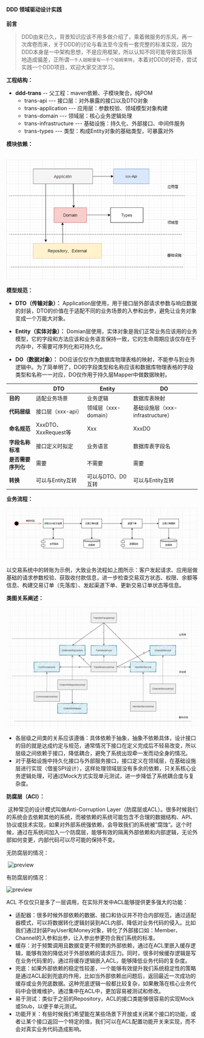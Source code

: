 #### DDD 领域驱动设计实践

**前言**

> DDD由来已久，背景知识应该不用多做介绍了，乘着微服务的东风，再一次席卷而来，关于DDD的讨论与看法至今没有一套完整的标准实现，因为DDD本身是一中架构思想，不是应用框架，所以认知不同可能导致实际落地造成偏差，正所谓`一千人就眼里有一千个哈姆莱特`，本着对DDD的好奇，尝试实践一个DDD项目，欢迎大家交流学习。



**工程结构：**

- **ddd-trans**  --  父工程：maven依赖、子模块聚合，纯POM
    - trans-api  						--- 接口层：对外暴露的接口以及DTO对象
    - trans-application            --- 应用层：参数校验、领域模型对象构建
    - trans-domain                  --- 领域层：核心业务逻辑处理
    - trans-infrastructure       --- 基础设施：持久化、外部接口、中间件服务
    - trans-types                      --- 类型：构成Entity对象的基础类型，可暴露对外

**模块依赖：**

​		![image-20220106165352023](doc/image/image-20220106165352023.png)

**模型规范：**

- **DTO（传输对象）：** Application层使用，用于接口层外部请求参数与响应数据的封装，DTO的价值在于适配不同的业务场景的入参和出参，避免让业务对象变成一个万能大对象。

- **Entity（实体对象）：** Domian层使用，实体对象是我们正常业务应该用的业务模型，它的字段和方法应该和业务语言保持一致，它的生命周期应该仅存在于内存中，不需要可序列化和可持久化。
- **DO（数据对象）：** DO应该仅仅作为数据库物理表格的映射，不能参与到业务逻辑中。为了简单明了，DO的字段类型和名称应该和数据库物理表格的字段类型和名称一一对应，DO仅作用于持久层Mapper中做数据映射。

|                    | DTO                  | Entity               | DO                               |
| ------------------ | -------------------- | -------------------- | -------------------------------- |
| **目的**           | 适配业务场景         | 业务逻辑             | 数据库表映射                     |
| **代码层级**       | 接口层（xxx-api）    | 领域层（xxx-domain） | 基础设施层（xxx-infrastructure） |
| **命名规范**       | XxxDTO、XxxRequest等 | Xxx                  | XxxDO                            |
| **字段名称标准**   | 接口定义时拟定       | 业务语言             | 数据库表字段名                   |
| **是否需要序列化** | 需要                 | 不需要               | 需要                             |
| **转换**           | 可以与Entity互转     | 可以与DTO、D0互转    | 可以与Entity互转                 |

**业务流程：**

![image-20220106180604837](doc/image/image-20220106180604837.png)

以交易系统中的转账为示例，大致业务流程如上图所示：客户发起请求、应用层做基础的请求参数校验、获取收付款信息，进一步检查交易双方状态、权限、余额等信息、构建交易订单（先落库）、发起渠道下单、更新交易订单状态等信息。

**类图关系阐述：**

![类关系图](doc/image/image-00001.jpg)

- 各层级之间类的关系应该遵循：具体依赖于抽象，抽象不依赖具体，设计接口的目的就是达成约定与规范，通常情况下接口在定义完成后不轻易改变，所以层级之间依赖于接口，降低耦合，避免了系统出现牵一发而动全身的情况。
- 对于基础设施中持久化接口与外部服务接口，接口定义在领域层，在基础设施层进行实现（借鉴SPI设计），这样处理领域层没有多余的依赖，只关系核心业务逻辑处理，可通过Mock方式实现单元测试，进一步降低了系统耦合度与复杂度。

**防腐层（ACl）：**

​	这种常见的设计模式叫做Anti-Corruption Layer（防腐层或ACL）。很多时候我们的系统会去依赖其他的系统，而被依赖的系统可能包含不合理的数据结构、API、协议或技术实现，如果对外部系统强依赖，会导致我们的系统被”腐蚀“。这个时候，通过在系统间加入一个防腐层，能够有效的隔离外部依赖和内部逻辑，无论外部如何变更，内部代码可以尽可能的保持不变。

无防腐层的情况：

​	![preview](https://pic2.zhimg.com/v2-c8c1950272b46a499d196e02333b7339_r.jpg)

有防腐层的情况：

![preview](https://pic3.zhimg.com/v2-251ec60197da62a65d1613a4d20767be_r.jpg)

ACL 不仅仅只是多了一层调用，在实际开发中ACL能够提供更多强大的功能：

- 适配器：很多时候外部依赖的数据、接口和协议并不符合内部规范，通过适配器模式，可以将数据转化逻辑封装到ACL内部，降低对业务代码的侵入。比如我们通过封装PayUser和Money对象，转化了外部接口如：Member、Channel的入参和出参，让入参出参更符合我们系统的标准。
- 缓存：对于频繁调用且数据变更不频繁的外部依赖，通过在ACL里嵌入缓存逻辑，能够有效的降低对于外部依赖的请求压力。同时，很多时候缓存逻辑是写在业务代码里的，通过将缓存逻辑嵌入ACL，能够降低业务代码的复杂度。
- 兜底：如果外部依赖的稳定性较差，一个能够有效提升我们系统稳定性的策略是通过ACL起到兜底的作用，比如当外部依赖出问题后，返回最近一次成功的缓存或业务兜底数据。这种兜底逻辑一般都比较复杂，如果散落在核心业务代码中会很难维护，通过集中在ACL中，更加容易被测试和修改。
- 易于测试：类似于之前的Repository，ACL的接口类能够很容易的实现Mock或Stub，以便于单元测试。
- 功能开关：有些时候我们希望能在某些场景下开放或关闭某个接口的功能，或者让某个接口返回一个特定的值，我们可以在ACL配置功能开关来实现，而不会对真实业务代码造成影响。